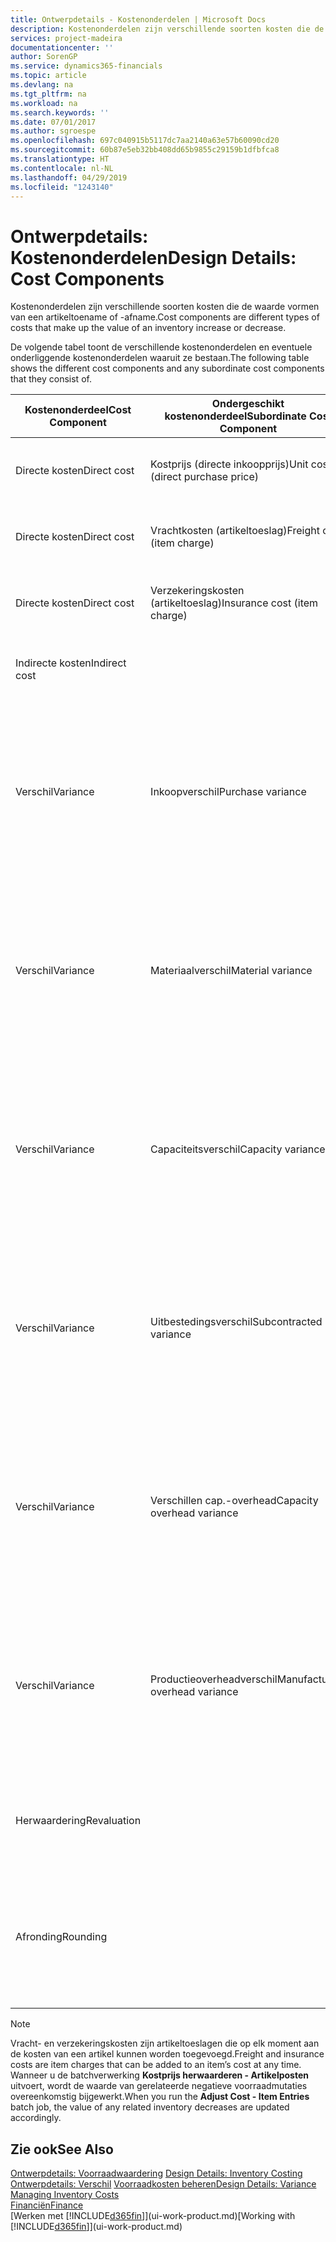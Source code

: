 ```yaml
---
title: Ontwerpdetails - Kostenonderdelen | Microsoft Docs
description: Kostenonderdelen zijn verschillende soorten kosten die de waarde vormen van een artikeltoename of -afname.
services: project-madeira
documentationcenter: ''
author: SorenGP
ms.service: dynamics365-financials
ms.topic: article
ms.devlang: na
ms.tgt_pltfrm: na
ms.workload: na
ms.search.keywords: ''
ms.date: 07/01/2017
ms.author: sgroespe
ms.openlocfilehash: 697c040915b5117dc7aa2140a63e57b60090cd20
ms.sourcegitcommit: 60b87e5eb32bb408dd65b9855c29159b1dfbfca8
ms.translationtype: HT
ms.contentlocale: nl-NL
ms.lasthandoff: 04/29/2019
ms.locfileid: "1243140"
---
```

# <a name="design-details-cost-components"></a><span data-ttu-id="f0fe8-103">Ontwerpdetails: Kostenonderdelen</span><span class="sxs-lookup"><span data-stu-id="f0fe8-103">Design Details: Cost Components</span></span>
<span data-ttu-id="f0fe8-104">Kostenonderdelen zijn verschillende soorten kosten die de waarde vormen van een artikeltoename of -afname.</span><span class="sxs-lookup"><span data-stu-id="f0fe8-104">Cost components are different types of costs that make up the value of an inventory increase or decrease.</span></span>  

 <span data-ttu-id="f0fe8-105">De volgende tabel toont de verschillende kostenonderdelen en eventuele onderliggende kostenonderdelen waaruit ze bestaan.</span><span class="sxs-lookup"><span data-stu-id="f0fe8-105">The following table shows the different cost components and any subordinate cost components that they consist of.</span></span>  

|<span data-ttu-id="f0fe8-106">Kostenonderdeel</span><span class="sxs-lookup"><span data-stu-id="f0fe8-106">Cost Component</span></span>|<span data-ttu-id="f0fe8-107">Ondergeschikt kostenonderdeel</span><span class="sxs-lookup"><span data-stu-id="f0fe8-107">Subordinate Cost Component</span></span>|<span data-ttu-id="f0fe8-108">Description</span><span class="sxs-lookup"><span data-stu-id="f0fe8-108">Description</span></span>|  
|--------------------|--------------------------------|---------------------------------------|  
|<span data-ttu-id="f0fe8-109">Directe kosten</span><span class="sxs-lookup"><span data-stu-id="f0fe8-109">Direct cost</span></span>|<span data-ttu-id="f0fe8-110">Kostprijs (directe inkoopprijs)</span><span class="sxs-lookup"><span data-stu-id="f0fe8-110">Unit cost (direct purchase price)</span></span>|<span data-ttu-id="f0fe8-111">Kosten die kunnen worden herleid tot een kostenobject.</span><span class="sxs-lookup"><span data-stu-id="f0fe8-111">Cost that can be traced to a cost object.</span></span>|  
|<span data-ttu-id="f0fe8-112">Directe kosten</span><span class="sxs-lookup"><span data-stu-id="f0fe8-112">Direct cost</span></span>|<span data-ttu-id="f0fe8-113">Vrachtkosten (artikeltoeslag)</span><span class="sxs-lookup"><span data-stu-id="f0fe8-113">Freight cost (item charge)</span></span>|<span data-ttu-id="f0fe8-114">Kosten die kunnen worden herleid tot een kostenobject.</span><span class="sxs-lookup"><span data-stu-id="f0fe8-114">Cost that can be traced to a cost object.</span></span>|  
|<span data-ttu-id="f0fe8-115">Directe kosten</span><span class="sxs-lookup"><span data-stu-id="f0fe8-115">Direct cost</span></span>|<span data-ttu-id="f0fe8-116">Verzekeringskosten (artikeltoeslag)</span><span class="sxs-lookup"><span data-stu-id="f0fe8-116">Insurance cost (item charge)</span></span>|<span data-ttu-id="f0fe8-117">Kosten die kunnen worden herleid tot een kostenobject.</span><span class="sxs-lookup"><span data-stu-id="f0fe8-117">Cost that can be traced to a cost object.</span></span>|  
|<span data-ttu-id="f0fe8-118">Indirecte kosten</span><span class="sxs-lookup"><span data-stu-id="f0fe8-118">Indirect cost</span></span>||<span data-ttu-id="f0fe8-119">Kosten die niet kunnen worden herleid tot een kostenobject.</span><span class="sxs-lookup"><span data-stu-id="f0fe8-119">Cost that cannot be traced to a cost object.</span></span>|  
|<span data-ttu-id="f0fe8-120">Verschil</span><span class="sxs-lookup"><span data-stu-id="f0fe8-120">Variance</span></span>|<span data-ttu-id="f0fe8-121">Inkoopverschil</span><span class="sxs-lookup"><span data-stu-id="f0fe8-121">Purchase variance</span></span>|<span data-ttu-id="f0fe8-122">Het verschil tussen werkelijke kosten en de vaste verrekenprijs. Wordt uitsluitend geboekt voor artikelen met de waarderingsmethode **Standaard**.</span><span class="sxs-lookup"><span data-stu-id="f0fe8-122">The difference between actual and standard costs, which is only posted for items using the **Standard** costing method.</span></span>|  
|<span data-ttu-id="f0fe8-123">Verschil</span><span class="sxs-lookup"><span data-stu-id="f0fe8-123">Variance</span></span>|<span data-ttu-id="f0fe8-124">Materiaalverschil</span><span class="sxs-lookup"><span data-stu-id="f0fe8-124">Material variance</span></span>|<span data-ttu-id="f0fe8-125">Het verschil tussen werkelijke kosten en de vaste verrekenprijs. Wordt uitsluitend geboekt voor artikelen met de waarderingsmethode **Standaard**.</span><span class="sxs-lookup"><span data-stu-id="f0fe8-125">The difference between actual and standard costs, which is only posted for items using the **Standard** costing method.</span></span>|  
|<span data-ttu-id="f0fe8-126">Verschil</span><span class="sxs-lookup"><span data-stu-id="f0fe8-126">Variance</span></span>|<span data-ttu-id="f0fe8-127">Capaciteitsverschil</span><span class="sxs-lookup"><span data-stu-id="f0fe8-127">Capacity variance</span></span>|<span data-ttu-id="f0fe8-128">Het verschil tussen werkelijke kosten en de vaste verrekenprijs. Wordt uitsluitend geboekt voor artikelen met de waarderingsmethode **Standaard**.</span><span class="sxs-lookup"><span data-stu-id="f0fe8-128">The difference between actual and standard costs, which is only posted for items using the **Standard** costing method.</span></span>|  
|<span data-ttu-id="f0fe8-129">Verschil</span><span class="sxs-lookup"><span data-stu-id="f0fe8-129">Variance</span></span>|<span data-ttu-id="f0fe8-130">Uitbestedingsverschil</span><span class="sxs-lookup"><span data-stu-id="f0fe8-130">Subcontracted variance</span></span>|<span data-ttu-id="f0fe8-131">Het verschil tussen werkelijke kosten en de vaste verrekenprijs. Wordt uitsluitend geboekt voor artikelen met de waarderingsmethode **Standaard**.</span><span class="sxs-lookup"><span data-stu-id="f0fe8-131">The difference between actual and standard costs, which is only posted for items using the **Standard** costing method.</span></span>|  
|<span data-ttu-id="f0fe8-132">Verschil</span><span class="sxs-lookup"><span data-stu-id="f0fe8-132">Variance</span></span>|<span data-ttu-id="f0fe8-133">Verschillen cap.-overhead</span><span class="sxs-lookup"><span data-stu-id="f0fe8-133">Capacity overhead variance</span></span>|<span data-ttu-id="f0fe8-134">Het verschil tussen werkelijke kosten en de vaste verrekenprijs. Wordt uitsluitend geboekt voor artikelen met de waarderingsmethode **Standaard**.</span><span class="sxs-lookup"><span data-stu-id="f0fe8-134">The difference between actual and standard costs, which is only posted for items using the **Standard** costing method.</span></span>|  
|<span data-ttu-id="f0fe8-135">Verschil</span><span class="sxs-lookup"><span data-stu-id="f0fe8-135">Variance</span></span>|<span data-ttu-id="f0fe8-136">Productieoverheadverschil</span><span class="sxs-lookup"><span data-stu-id="f0fe8-136">Manufacturing overhead variance</span></span>|<span data-ttu-id="f0fe8-137">Het verschil tussen werkelijke kosten en de vaste verrekenprijs. Wordt uitsluitend geboekt voor artikelen met de waarderingsmethode **Standaard**.</span><span class="sxs-lookup"><span data-stu-id="f0fe8-137">The difference between actual and standard costs, which is only posted for items using the **Standard** costing method.</span></span>|  
|<span data-ttu-id="f0fe8-138">Herwaardering</span><span class="sxs-lookup"><span data-stu-id="f0fe8-138">Revaluation</span></span>||<span data-ttu-id="f0fe8-139">Waardevermindering of -vermeerdering van de huidige voorraadwaarde.</span><span class="sxs-lookup"><span data-stu-id="f0fe8-139">A depreciation or appreciation of the current inventory value.</span></span>|  
|<span data-ttu-id="f0fe8-140">Afronding</span><span class="sxs-lookup"><span data-stu-id="f0fe8-140">Rounding</span></span>||<span data-ttu-id="f0fe8-141">Restwaarden die ontstaan door de manier waarop de waardering van negatieve voorraadmutaties wordt berekend.</span><span class="sxs-lookup"><span data-stu-id="f0fe8-141">Residuals caused by the way in which valuation of inventory decreases are calculated.</span></span>|  

> [!NOTE]  
>  <span data-ttu-id="f0fe8-142">Vracht- en verzekeringskosten zijn artikeltoeslagen die op elk moment aan de kosten van een artikel kunnen worden toegevoegd.</span><span class="sxs-lookup"><span data-stu-id="f0fe8-142">Freight and insurance costs are item charges that can be added to an item’s cost at any time.</span></span> <span data-ttu-id="f0fe8-143">Wanneer u de batchverwerking **Kostprijs herwaarderen - Artikelposten** uitvoert, wordt de waarde van gerelateerde negatieve voorraadmutaties overeenkomstig bijgewerkt.</span><span class="sxs-lookup"><span data-stu-id="f0fe8-143">When you run the **Adjust Cost - Item Entries** batch job, the value of any related inventory decreases are updated accordingly.</span></span>  

## <a name="see-also"></a><span data-ttu-id="f0fe8-144">Zie ook</span><span class="sxs-lookup"><span data-stu-id="f0fe8-144">See Also</span></span>  
 <span data-ttu-id="f0fe8-145">[Ontwerpdetails: Voorraadwaardering](design-details-inventory-costing.md) </span><span class="sxs-lookup"><span data-stu-id="f0fe8-145">[Design Details: Inventory Costing](design-details-inventory-costing.md) </span></span>  
 <span data-ttu-id="f0fe8-146">[Ontwerpdetails: Verschil](design-details-variance.md) [Voorraadkosten beheren](finance-manage-inventory-costs.md)</span><span class="sxs-lookup"><span data-stu-id="f0fe8-146">[Design Details: Variance](design-details-variance.md) [Managing Inventory Costs](finance-manage-inventory-costs.md)</span></span>  
 [<span data-ttu-id="f0fe8-147">Financiën</span><span class="sxs-lookup"><span data-stu-id="f0fe8-147">Finance</span></span>](finance.md)  
 <span data-ttu-id="f0fe8-148">[Werken met [!INCLUDE[d365fin](includes/d365fin_md.md)]](ui-work-product.md)</span><span class="sxs-lookup"><span data-stu-id="f0fe8-148">[Working with [!INCLUDE[d365fin](includes/d365fin_md.md)]](ui-work-product.md)</span></span>  
